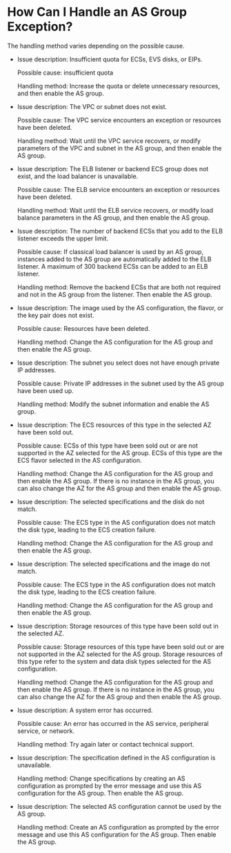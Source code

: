 # How Can I Handle an AS Group Exception?<a name="EN-US_TOPIC_0042018408"></a>

The handling method varies depending on the possible cause.

-   Issue description: Insufficient quota for ECSs, EVS disks, or EIPs.

    Possible cause: insufficient quota

    Handling method: Increase the quota or delete unnecessary resources, and then enable the AS group.

-   Issue description: The VPC or subnet does not exist.

    Possible cause: The VPC service encounters an exception or resources have been deleted.

    Handling method: Wait until the VPC service recovers, or modify parameters of the VPC and subnet in the AS group, and then enable the AS group.

-   Issue description: The ELB listener or backend ECS group does not exist, and the load balancer is unavailable.

    Possible cause: The ELB service encounters an exception or resources have been deleted.

    Handling method: Wait until the ELB service recovers, or modify load balance parameters in the AS group, and then enable the AS group.

-   Issue description: The number of backend ECSs that you add to the ELB listener exceeds the upper limit.

    Possible cause: If classical load balancer is used by an AS group, instances added to the AS group are automatically added to the ELB listener. A maximum of 300 backend ECSs can be added to an ELB listener.

    Handling method: Remove the backend ECSs that are both not required and not in the AS group from the listener. Then enable the AS group.

-   Issue description: The image used by the AS configuration, the flavor, or the key pair does not exist.

    Possible cause: Resources have been deleted.

    Handling method: Change the AS configuration for the AS group and then enable the AS group.

-   Issue description: The subnet you select does not have enough private IP addresses.

    Possible cause: Private IP addresses in the subnet used by the AS group have been used up.

    Handling method: Modify the subnet information and enable the AS group.

-   Issue description: The ECS resources of this type in the selected AZ have been sold out.

    Possible cause: ECSs of this type have been sold out or are not supported in the AZ selected for the AS group. ECSs of this type are the ECS flavor selected in the AS configuration.

    Handling method: Change the AS configuration for the AS group and then enable the AS group. If there is no instance in the AS group, you can also change the AZ for the AS group and then enable the AS group.

-   Issue description: The selected specifications and the disk do not match.

    Possible cause: The ECS type in the AS configuration does not match the disk type, leading to the ECS creation failure.

    Handling method: Change the AS configuration for the AS group and then enable the AS group.

-   Issue description: The selected specifications and the image do not match.

    Possible cause: The ECS type in the AS configuration does not match the disk type, leading to the ECS creation failure.

    Handling method: Change the AS configuration for the AS group and then enable the AS group.

-   Issue description: Storage resources of this type have been sold out in the selected AZ.

    Possible cause: Storage resources of this type have been sold out or are not supported in the AZ selected for the AS group. Storage resources of this type refer to the system and data disk types selected for the AS configuration.

    Handling method: Change the AS configuration for the AS group and then enable the AS group. If there is no instance in the AS group, you can also change the AZ for the AS group and then enable the AS group.

-   Issue description: A system error has occurred.

    Possible cause: An error has occurred in the AS service, peripheral service, or network.

    Handling method: Try again later or contact technical support.

-   Issue description: The specification defined in the AS configuration is unavailable.

    Handling method: Change specifications by creating an AS configuration as prompted by the error message and use this AS configuration for the AS group. Then enable the AS group.

-   Issue description: The selected AS configuration cannot be used by the AS group.

    Handling method: Create an AS configuration as prompted by the error message and use this AS configuration for the AS group. Then enable the AS group.


